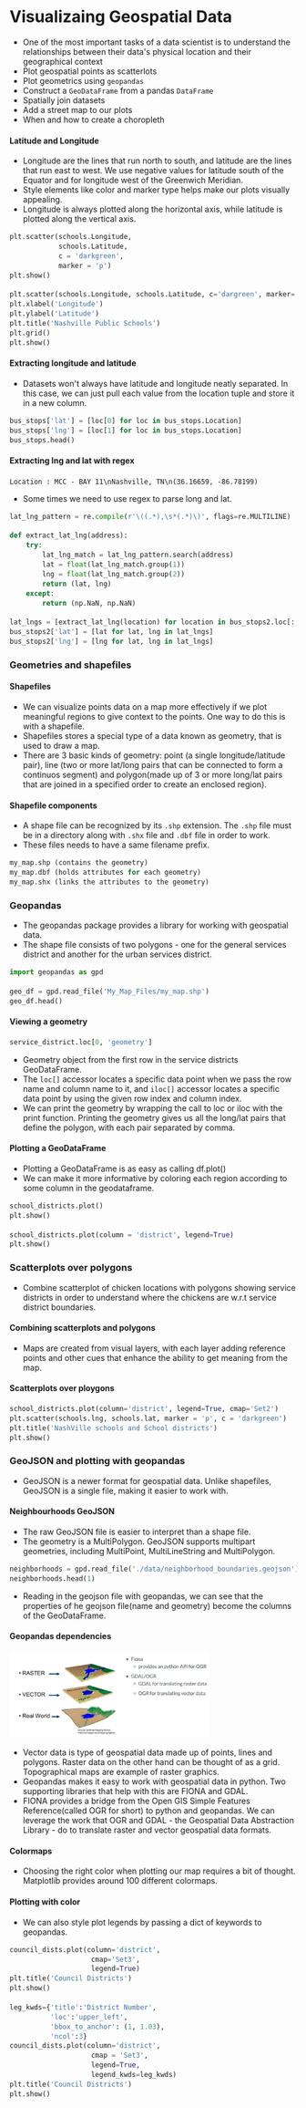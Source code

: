 # Visualizaing Geospatial Data
- One of the most important tasks of a data scientist is to understand the relationships between their data's physical location and their geographical context
- Plot geospatial points as scatterlots
- Plot geometrics using `geopandas`
- Construct a `GeoDataFrame` from a pandas `DataFrame`
- Spatially join datasets
- Add a street map to our plots
- When and how to create a choropleth

#### Latitude and Longitude
- Longitude are the lines that run north to south, and latitude are the lines that run east to west. We use negative values for latitude south of the Equator and for longitude west of the Greenwich Meridian.
- Style elements like color and marker type helps make our plots visually appealing.
- Longitude is always plotted along the horizontal axis, while latitude is plotted along the vertical axis.

```python
plt.scatter(schools.Longitude,
            schools.Latitude,
            c = 'darkgreen',
            marker = 'p')
plt.show()

plt.scatter(schools.Longitude, schools.Latitude, c='dargreen', marker='p')
plt.xlabel('Longitude')
plt.ylabel('Latitude')
plt.title('Nashville Public Schools')
plt.grid()
plt.show()
```

#### Extracting longitude and latitude
- Datasets won't always have latitude and longitude neatly separated. In this case, we can just pull each value from the location tuple and store it in a new column.

```python
bus_stops['lat'] = [loc[0] for loc in bus_stops.Location]
bus_stops['lng'] = [loc[1] for loc in bus_stops.Location]
bus_stops.head()
```

#### Extracting lng and lat with regex
`Location : MCC - BAY 11\nNashville, TN\n(36.16659, -86.78199)`
- Some times we need to use regex to parse long and lat.

```python
lat_lng_pattern = re.compile(r'\((.*),\s*(.*)\)', flags=re.MULTILINE)

def extract_lat_lng(address):
    try:
        lat_lng_match = lat_lng_pattern.search(address)
        lat = float(lat_lng_match.group(1))
        lng = float(lat_lng_match.group(2))
        return (lat, lng)
    except:
        return (np.NaN, np.NaN)
        
lat_lngs = [extract_lat_lng(location) for location in bus_stops2.loc[:, 'Location']]
bus_stops2['lat'] = [lat for lat, lng in lat_lngs]
bus_stops2['lng'] = [lng for lat, lng in lat_lngs]
```

### Geometries and shapefiles

#### Shapefiles
- We can visualize points data on a map more effectively if we plot meaningful regions to give context to the points. One way to do this is with a shapefile.
- Shapefiles stores a special type of a data known as geometry, that is used to draw a map.
- There are 3 basic kinds of geometry: point (a single longitude/latitude pair), line (two or more lat/long pairs that can be connected to form a continuos segment)  and polygon(made up of 3 or more long/lat pairs that are joined in a specified order to create an enclosed region).

#### Shapefile components
- A shape file can be recognized by its `.shp` extension. The `.shp` file must be in a directory along with `.shx` file and `.dbf` file in order to work.
- These files needs to have a same filename prefix.

```python
my_map.shp (contains the geometry)
my_map.dbf (holds attributes for each geometry)
my_map.shx (links the attributes to the geometry)
```

### Geopandas
- The geopandas package provides a library for working with geospatial data.
- The shape file consists of two polygons - one for the general services district and another for the urban services district.

```python
import geopandas as gpd

geo_df = gpd.read_file('My_Map_Files/my_map.shp')
geo_df.head()
```

#### Viewing a geometry

```python
service_district.loc[0, 'geometry']
```

- Geometry object from the first row in the service districts GeoDataFrame.
- The `loc[]` accessor locates a specific data point when we pass the row name and column name to it, and `iloc[]` accessor locates a specific data point by using the given row index and column index.
- We can print the geometry by wrapping the call to loc or iloc with the print function. Printing the geometry gives us all the long/lat pairs that define the polygon, with each pair separated by comma.

#### Plotting a GeoDataFrame
- Plotting a GeoDataFrame is as easy as calling df.plot()
- We can make it more informative by coloring each region according to some column in the geodataframe.

```python
school_districts.plot()
plt.show()

school_districts.plot(column = 'district', legend=True)
plt.show()
```

### Scatterplots over polygons
- Combine scatterplot of chicken locations with polygons showing service districts in order to understand where the chickens are w.r.t service district boundaries.

#### Combining scatterplots and polygons
- Maps are created from visual layers, with each layer adding reference points and other cues that enhance the ability to get meaning from the map.

#### Scatterplots over ploygons

```python
school_districts.plot(column='district', legend=True, cmap='Set2')
plt.scatter(schools.lng, schools.lat, marker = 'p', c = 'darkgreen')
plt.title('NashVille schools and School districts')
plt.show()
```

### GeoJSON and plotting with geopandas
- GeoJSON is a newer format for geospatial data. Unlike shapefiles, GeoJSON is a single file, making it easier to work with.

#### Neighbourhoods GeoJSON
- The raw GeoJSON file is easier to interpret than a shape file.
- The geometry is a MultiPolygon. GeoJSON supports multipart geometries, including MultiPoint, MultiLineString and MultiPolygon.

```python
neighborhoods = gpd.read_file('./data/neighborhood_boundaries.geojson')
neighborhoods.head(1)
```

- Reading in the geojson file with geopandas, we can see that the properties of he geojson file(name and geometry) become the columns of the GeoDataFrame.

#### Geopandas dependencies

<img src="data/geopandas.JPG" width="350" title="Geopandas">

- Vector data is type of geospatial data made up of points, lines and polygons. Raster data on the other hand can be thought of as a grid. Topographical maps are example of raster graphics.
- Geopandas makes it easy to work with geospatial data in python. Two supporting libraries that help with this are FIONA and GDAL.
- FIONA provides a bridge from the Open GIS Simple Features Reference(called OGR for short) to python and geopandas. We can leverage the work that OGR and GDAL - the Geospatial Data Abstraction Library - do to translate raster and vector geospatial data formats.

#### Colormaps
- Choosing the right color when plotting our map requires a bit of thought. Matplotlib provides around 100 different colormaps.

#### Plotting with color
- We can also style plot legends by passing a dict of keywords to geopandas.

```python
council_dists.plot(column='district',
                    cmap='Set3',
                    legend=True)
plt.title('Council Districts')
plt.show()

leg_kwds={'title':'District Number',
          'loc':'upper_left',
          'bbox_to_anchor': (1, 1.03),
          'ncol':3}
council_dists.plot(column='district',
                    cmap = 'Set3',
                    legend=True,
                    legend_kwds=leg_kwds)
plt.title('Council Districts')
plt.show()
```


























































